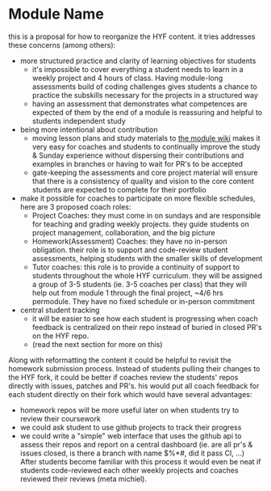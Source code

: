 # Module Name

this is a proposal for how to reorganize the HYF content.  it tries addresses these concerns (among others):
* more structured practice and clarity of learning objectives for students
    * it's impossible to cover everything a student needs to learn in a weekly project and 4 hours of class.  Having module-long assessments build of coding challenges gives students a chance to practice the subskills necessary for the projects in a structured way
    * having an assessment that demonstrates what competences are expected of them by the end of a module is reassuring and helpful to students independent study
* being more intentional about contribution
    * moving lesson plans and study materials to [the module wiki](https://github.com/be-hacking-hyf/demo-repo/wiki) makes it very easy for coaches and students to continually improve the study & Sunday experience without dispersing their contributions and examples in branches or having to wait for PR's to be accepted
    * gate-keeping the assessments and core project material will ensure that there is a consistency of quality and vision to the core content students are expected to complete for their portfolio
* make it possible for coaches to participate on more flexible schedules, here are 3 proposed coach roles:
    * Project Coaches: they must come in on sundays and are responsible for teaching and grading weekly projects.  they guide students on project management, collaboration, and the big picture
    * Homework(Assessment) Coaches: they have no in-person obligation.  their role is to support and code-review student assessments, helping students with the smaller skills of development
    * Tutor coaches: this role is to provide a continuity of support to students throughout the whole HYF curriculum.  they will be assigned a group of 3-5 students (ie. 3-5 coaches per class) that they will help out from module 1 through the final project, ~4/6 hrs permodule.  They have no fixed schedule or in-person commitment 
* central student tracking 
    * it will be easier to see how each student is progressing when coach feedback is centralized on their repo instead of buried in closed PR's on the HYF repo.  
    * (read the next section for more on this)


Along with reformatting the content it could be helpful to revisit the homework submission process.  Instead of students pulling their changes to the HYF fork, it could be better if coaches review the students' repos directly with issues, patches and PR's.  his would put all coach feedback for each student directly on their fork which would have several advantages:
* homework repos will be more useful later on when students try to review their coursework
* we could ask student to use github projects to track their progress
* we could write a "simple" web interface that uses the github api to assess their repos and report on a central dashboard (ie. are all pr's & issues closed, is there a branch with name $%*#, did it pass CI, ...)
After students become familiar with this process it would even be neat if students code-reviewed each other weekly projects and coaches reviewed their reviews (meta michiel).


